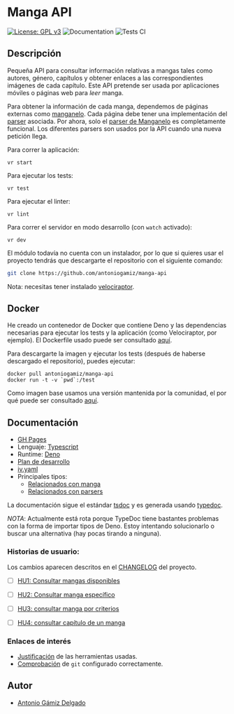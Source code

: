 # Manga API

[![License: GPL v3](https://img.shields.io/badge/License-GPLv3-blue.svg)](https://www.gnu.org/licenses/gpl-3.0)
![Documentation](https://github.com/antoniogamiz/manga-api/workflows/Documentation/badge.svg)
![Tests CI](https://github.com/antoniogamiz/manga-api/workflows/Tests/badge.svg)

## Descripción

Pequeña API para consultar información relativas a mangas tales como autores, género, capítulos y obtener enlaces a las correspondientes imágenes de cada capítulo. Este API pretende ser usada por aplicaciones móviles o páginas web para *leer* manga.

Para obtener la información de cada manga, dependemos de páginas externas como [manganelo](https://manganelo.com/). Cada página debe tener una implementación del [parser](https://github.com/antoniogamiz/manga-api/blob/master/src/types/parser.ts) asociada. Por ahora, solo el [parser de Manganelo](https://github.com/antoniogamiz/manga-api/blob/master/src/parsers/manganelo.ts) es completamente funcional. Los diferentes parsers son usados por la API cuando una nueva petición llega.

Para correr la aplicación:

    vr start

Para ejecutar los tests:

    vr test

Para ejecutar el linter:

    vr lint

Para correr el servidor en modo desarrollo (con `watch` activado):

    vr dev

El módulo todavía no cuenta con un instalador, por lo que si quieres usar el proyecto tendrás que descargarte el repositorio con el siguiente comando:

~~~bash
git clone https://github.com/antoniogamiz/manga-api
~~~

Nota: necesitas tener instalado [velociraptor](https://github.com/umbopepato/velociraptor).

## Docker

He creado un contenedor de Docker que contiene Deno y las dependencias necesarias para ejecutar los tests y la aplicación (como Velociraptor, por ejemplo). El Dockerfile usado puede ser consultado [aquí](./Dockerfile).

Para descargarte la imagen y ejecutar los tests (después de haberse descargado el repositorio), puedes ejecutar:

    docker pull antoniogamiz/manga-api
    docker run -t -v `pwd`:/test

Como imagen base usamos una versión mantenida por la comunidad, el por qué puede ser consultado [aquí](https://github.com/antoniogamiz/manga-api/blob/master/docs/herramientas.md#docker).

## Documentación


- [GH Pages](https://antoniogamiz.github.io/manga-api/)
- Lenguaje: [Typescript](https://www.typescriptlang.org/)
- Runtime: [Deno](https://deno.land/)
- [Plan de desarrollo](/docs/plan.md)
- [iv.yaml](/iv.yaml)
- Principales tipos:
    - [Relacionados con manga](/src/types/manga.ts)
    - [Relacionados con parsers](/src/types/parser.ts)


La documentación sigue el estándar [tsdoc](https://github.com/microsoft/tsdoc) y es generada usando [typedoc](https://github.com/TypeStrong/typedoc).

*NOTA*: Actualmente está rota porque TypeDoc tiene bastantes problemas con la forma de importar tipos de Deno. Estoy intentando solucionarlo o buscar una alternativa (hay pocas tirando a ninguna).

### Historias de usuario:

Los cambios aparecen descritos en el [CHANGELOG](docs/CHANGELOG.md) del proyecto.

- [ ] [HU1: Consultar mangas disponibles](https://github.com/antoniogamiz/manga-api/issues/9)
- [ ] [HU2: Consultar manga específico](https://github.com/antoniogamiz/manga-api/issues/10)
- [ ] [HU3: consultar manga por criterios](https://github.com/antoniogamiz/manga-api/issues/11)
- [ ] [HU4: consultar capítulo de un manga](https://github.com/antoniogamiz/manga-api/issues/12)


### Enlaces de interés

 - [Justificación](/docs/herramientas.md) de las herramientas usadas.
 - [Comprobación](/docs/git.md) de `git` configurado correctamente.

## Autor

- [Antonio Gámiz Delgado](https://github.com/antoniogamiz)